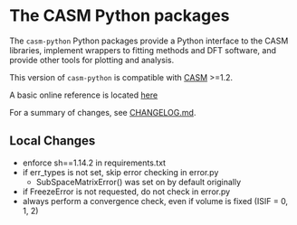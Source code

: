 The CASM Python packages
========================

The `casm-python` Python packages provide a Python interface to the CASM libraries, implement wrappers to fitting methods and DFT software, and provide other tools for plotting and analysis.

This version of `casm-python` is compatible with  [CASM](https://prisms-center.github.io/CASMcode_docs/) >=1.2.

A basic online reference is located [here](https://prisms-center.github.io/CASMcode_pydocs/latest/index.html)


For a summary of changes, see [CHANGELOG.md](https://github.com/prisms-center/CASMpython/blob/1.X/CHANGELOG.md).

Local Changes
-------------
- enforce sh==1.14.2 in requirements.txt
- if err_types is not set, skip error checking in error.py
  - SubSpaceMatrixError() was set on by default originally
- if FreezeError is not requested, do not check in error.py
- always perform a convergence check, even if volume is fixed (ISIF = 0, 1, 2)